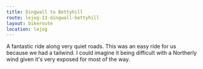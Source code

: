 ```yaml
---
title: Dingwall to Bettyhill
route: lejog-13-dingwall-bettyhill
layout: bikeroute
location: lejog
---
```


A fantastic ride along very quiet roads. This was an easy ride for us because we had a tailwind. I could imagine it being difficult with a Northerly wind given it's very exposed for most of the way.
